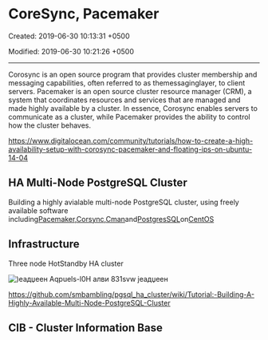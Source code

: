 # CoreSync, Pacemaker

Created: 2019-06-30 10:13:31 +0500

Modified: 2019-06-30 10:21:26 +0500

---

Corosync is an open source program that provides cluster membership and messaging capabilities, often referred to as themessaginglayer, to client servers. Pacemaker is an open source cluster resource manager (CRM), a system that coordinates resources and services that are managed and made highly available by a cluster. In essence, Corosync enables servers to communicate as a cluster, while Pacemaker provides the ability to control how the cluster behaves.

<https://www.digitalocean.com/community/tutorials/how-to-create-a-high-availability-setup-with-corosync-pacemaker-and-floating-ips-on-ubuntu-14-04>

## HA Multi-Node PostgreSQL Cluster

Building a highly avialable multi-node PostgreSQL cluster, using freely available software including[Pacemaker](http://clusterlabs.org/),[Corsync](http://corosync.github.io/corosync/),[Cman](http://www.sourceware.org/cluster/cman/)and[PostgresSQL](http://www.postgresql.org/)on[CentOS](http://www.centos.org/)

## Infrastructure

Three node HotStandby HA cluster

![)еадџеен Aqpuels-l0H алви 831svw јеадџеен ](../../media/DevOps-Others-CoreSync,-Pacemaker-image1.png)

<https://github.com/smbambling/pgsql_ha_cluster/wiki/Tutorial:-Building-A-Highly-Available-Multi-Node-PostgreSQL-Cluster>

## CIB - Cluster Information Base
